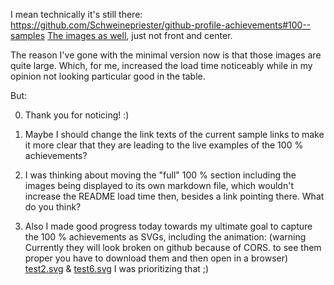 I mean technically it's still there: https://github.com/Schweinepriester/github-profile-achievements#100--samples [The images as well](https://github.com/Schweinepriester/github-profile-achievements/tree/main/images/captured/complete), just not front and center.

The reason I've gone with the minimal version now is that those images are quite large. Which, for me, increased the load time noticeably while in my opinion not looking particular good in the table.

But:

   0. Thank you for noticing! :)

   1. Maybe I should change the link texts of the current sample links to make it more clear that they are leading to the live examples of the 100 % achievements?

   2. I was thinking about moving the "full" 100 % section including the images being displayed to its own markdown file, which wouldn't increase the README load time then, besides a link pointing there. What do you think?

   3. Also I made good progress today towards my ultimate goal to capture the 100 % achievements as SVGs, including the animation:
       (warning Currently they will look broken on github because of CORS. to see them proper you have to download them and then open in a browser)
       [test2.svg](https://raw.githubusercontent.com/Schweinepriester/github-profile-achievements/main/images/experiments/test2.svg) & [test6.svg](https://raw.githubusercontent.com/Schweinepriester/github-profile-achievements/main/images/experiments/test6.svg)
       I was prioritizing that ;)
